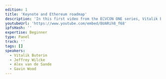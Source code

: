 ```yaml
---
edition: 1
title: 'Keynote and Ethereum roadmap'
description: 'In this first video from the ÐΞVCON ONE series, Vitalik Buterin, Jeffrey Wilcke, Alex van de Sande and Gavin Wood present the Ethereum roadmap.'
youtubeUrl: 'https://www.youtube.com/embed/BUARih8_f68'
ipfsHash: ''
expertise: Beginner
type: Panel
track: ''
tags: []
speakers:
  - Vitalik Buterin
  - Jeffrey Wilcke
  - Alex van de Sande
  - Gavin Wood
---
```

